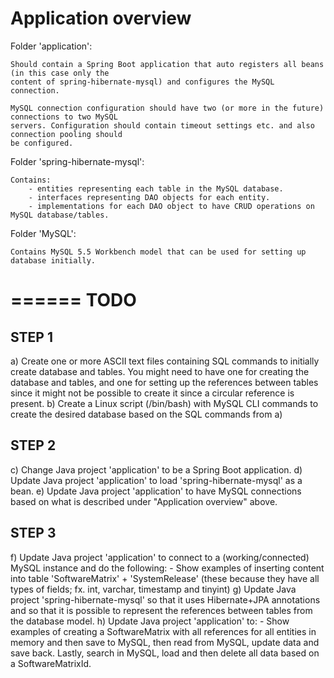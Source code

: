 #  Application overview

Folder 'application':

	Should contain a Spring Boot application that auto registers all beans (in this case only the
	content of spring-hibernate-mysql) and configures the MySQL connection.

	MySQL connection configuration should have two (or more in the future) connections to two MySQL
	servers. Configuration should contain timeout settings etc. and also connection pooling should
	be configured.



Folder 'spring-hibernate-mysql':

	Contains:
		- entities representing each table in the MySQL database.
		- interfaces representing DAO objects for each entity.
		- implementations for each DAO object to have CRUD operations on MySQL database/tables.



Folder 'MySQL':

	Contains MySQL 5.5 Workbench model that can be used for setting up database initially.



======
 TODO
======

STEP 1
------
a) Create one or more ASCII text files containing SQL commands to initially create database and tables.
   You might need to have one for creating the database and tables, and one for setting up the references
   between tables since it might not be possible to create it since a circular reference is present.
b) Create a Linux script (/bin/bash) with MySQL CLI commands to create the desired database based on the
   SQL commands from a)

STEP 2
------
c) Change Java project 'application' to be a Spring Boot application.
d) Update Java project 'application' to load 'spring-hibernate-mysql' as a bean.
e) Update Java project 'application' to have MySQL connections based on what is described under
   "Application overview" above.

STEP 3
------
f) Update Java project 'application' to connect to a (working/connected) MySQL instance and do the
   following:
       - Show examples of inserting content into table 'SoftwareMatrix' + 'SystemRelease' (these because
         they have all types of fields; fx. int, varchar, timestamp and tinyint)
g) Update Java project 'spring-hibernate-mysql' so that it uses Hibernate+JPA annotations and so that
   it is possible to represent the references between tables from the database model.
h) Update Java project 'application' to:
       - Show examples of creating a SoftwareMatrix with all references for all entities in memory and
         then save to MySQL, then read from MySQL, update data and save back. Lastly, search in MySQL,
         load and then delete all data based on a SoftwareMatrixId.

